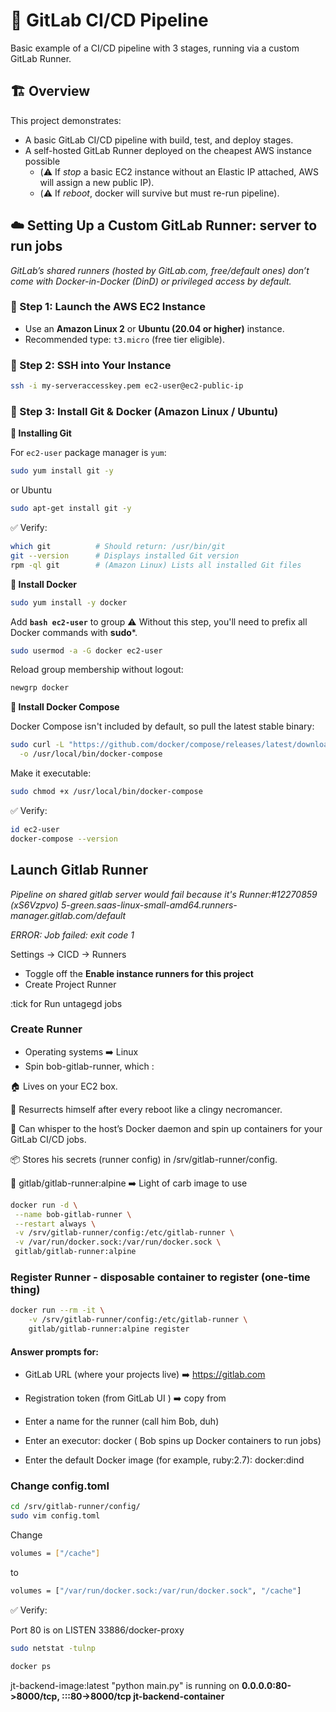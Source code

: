# 🚀 GitLab CI/CD Pipeline 

Basic example of a CI/CD pipeline with 3 stages, running via a custom GitLab Runner.


## 🏗️ Overview

This project demonstrates:
- A basic GitLab CI/CD pipeline with build, test, and deploy stages.
- A self-hosted GitLab Runner deployed on the cheapest AWS instance possible 
  * (⚠️ If *stop* a basic EC2 instance without an Elastic IP attached, AWS will assign a new public IP).
  *  (⚠️ If *reboot*, docker will survive but must re-run pipeline).

## ☁️ Setting Up a Custom GitLab Runner: server to run jobs
*GitLab’s shared runners (hosted by GitLab.com, free/default ones) don’t come with Docker-in-Docker (DinD) or privileged access by default.*

### 💸 Step 1: Launch the AWS EC2 Instance

- Use an **Amazon Linux 2** or **Ubuntu (20.04 or higher)** instance.
- Recommended type: `t3.micro` (free tier eligible).

### 🔐 Step 2: SSH into Your Instance

```bash
ssh -i my-serveraccesskey.pem ec2-user@ec2-public-ip
```

### 🐧 Step 3: Install Git & Docker (Amazon Linux / Ubuntu)

**🧰 Installing Git**

For  `ec2-user` package manager is `yum`:

```bash
sudo yum install git -y
```
or Ubuntu
```bash
sudo apt-get install git -y
```
✅ Verify:
```bash
which git          # Should return: /usr/bin/git
git --version      # Displays installed Git version
rpm -ql git        # (Amazon Linux) Lists all installed Git files
```

**🐳 Install Docker**
```bash
sudo yum install -y docker
```
Add **```bash ec2-user```** to group ⚠️ Without this step, you'll need to prefix all Docker commands with **sudo***.

```bash
sudo usermod -a -G docker ec2-user
```
Reload group membership without logout:
```bash
newgrp docker
```

**🐳 Install Docker Compose**

Docker Compose isn't included by default, so pull the latest stable binary:

```bash
sudo curl -L "https://github.com/docker/compose/releases/latest/download/docker-compose-$(uname -s)-$(uname -m)" \
  -o /usr/local/bin/docker-compose
  ```
Make it executable:
```bash
sudo chmod +x /usr/local/bin/docker-compose
```

✅ Verify:
```bash
id ec2-user  
docker-compose --version
```

## Launch Gitlab Runner
*Pipeline on shared gitlab server would fail because it's Runner:#12270859 (xS6Vzpvo) 5-green.saas-linux-small-amd64.runners-manager.gitlab.com/default* 

*ERROR: Job failed: exit code 1* 


Settings -> CICD -> Runners 
 - Toggle off the **Enable instance runners for this project**
 - Create Project Runner

 :tick for Run untagegd jobs

 ### Create Runner
 * Operating systems ➡️  Linux 
 * Spin  bob-gitlab-runner, which :

  🏠 Lives on your EC2 box.

  🔁 Resurrects himself after every reboot like a clingy necromancer.

  🐳 Can whisper to the host’s Docker daemon and spin up containers for your GitLab CI/CD jobs.

  📦 Stores his secrets (runner config) in /srv/gitlab-runner/config.
  
  🥐 gitlab/gitlab-runner:alpine ➡️ Light of carb image to use


 ```bash
 docker run -d \
  --name bob-gitlab-runner \
  --restart always \
  -v /srv/gitlab-runner/config:/etc/gitlab-runner \
  -v /var/run/docker.sock:/var/run/docker.sock \
  gitlab/gitlab-runner:alpine
```

### Register Runner - disposable container to register (one-time thing)

```bash
docker run --rm -it \
    -v /srv/gitlab-runner/config:/etc/gitlab-runner \
    gitlab/gitlab-runner:alpine register
  ```

#### Answer prompts for:

* GitLab URL (where your projects live) ➡️ https://gitlab.com

* Registration token (from GitLab UI ) ➡️ copy from 

* Enter a name for the runner (call him Bob, duh)
* Enter an executor: docker ( Bob spins up Docker containers to run jobs)
* Enter the default Docker image (for example, ruby:2.7): docker:dind



### Change config.toml 
```bash
cd /srv/gitlab-runner/config/
sudo vim config.toml
```
Change 
```bash 
volumes = ["/cache"]
```
to
```bash 
volumes = ["/var/run/docker.sock:/var/run/docker.sock", "/cache"]
```

✅ Verify:

Port 80 is on  LISTEN      33886/docker-proxy 
```bash
sudo netstat -tulnp
```

```bash
docker ps 
```
jt-backend-image:latest       "python main.py"   is running on **0.0.0.0:80->8000/tcp, :::80->8000/tcp   jt-backend-container**

